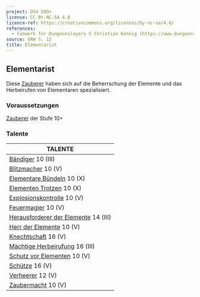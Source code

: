 ```yaml
---
project: DS4 SRD+
license: CC BY-NC-SA 4.0
licence-ref: https://creativecommons.org/licenses/by-nc-sa/4.0/
references: 
  - Fanwerk for Dungeonslayers © Christian Kennig (https://www.dungeonslayers.net/)
source: GRW S. 12
title: Elementarist
---
```


## Elementarist

Diese [Zauberer](charaktere-klasse-zauberer.md) haben sich auf die Beherrschung der Elemente und das Herbeirufen von Elementaren spezialisiert.

### Voraussetzungen

[Zauberer](charaktere-klasse-zauberer.md) der Stufe 10+

### Talente

| TALENTE                                                                        |
| ------------------------------------------------------------------------------ |
| [Bändiger](talente/baendiger.md) 10 (III)                                      |
| [Blitzmacher](talente/blitzmacher.md) 10 (V)                                   |
| [Elementare Bündeln](talente/elementare-buendeln.md) 10 (X)                    |
| [Elementen Trotzen](talente/elementen-trotzen.md) 10 (X)                       |
| [Explosionskontrolle](talente/explosionskontrolle.md) 10 (V)                   |
| [Feuermagier](talente/feuermagier.md) 10 (V)                                   |
| [Herausforderer der Elemente](talente/herausforderer-der-elemente.md) 14 (III) |
| [Herr der Elemente](talente/herr-der-elemente.md) 10 (V)                       |
| [Knechtschaft](talente/knechtschaft.md) 16 (V)                                 |
| [Mächtige Herbeirufung](talente/maechtige-herbeirufung.md) 16 (III)            |
| [Schutz vor Elementen](talente/schutz-vor-elementen.md) 10 (V)                 |
| [Schütze](talente/schuetze.md) 16 (V)                                          |
| [Verheerer](talente/verheerer.md) 12 (V)                                       |
| [Zaubermacht](talente/zaubermacht.md) 10 (V)                                   |

